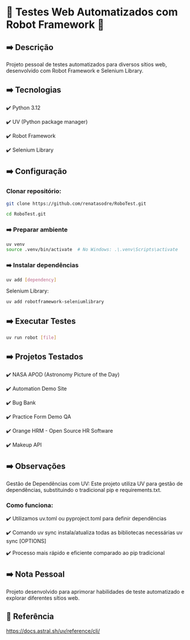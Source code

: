 # 🤖 Testes Web Automatizados com Robot Framework 🤖

## ➡️ Descrição
Projeto pessoal de testes automatizados para diversos sítios web, desenvolvido com Robot Framework e Selenium Library.

## ➡️ Tecnologias
✔️ Python 3.12

✔️ UV (Python package manager)

✔️ Robot Framework 

✔️ Selenium Library

## ➡️ Configuração

### Clonar repositório:

```bash
git clone https://github.com/renatasodre/RoboTest.git
```

```bash
cd RoboTest.git
```

### ➡️ Preparar ambiente
```bash
uv venv
source .venv/bin/activate  # No Windows: .\.venv\Scripts\activate
```

### ➡️ Instalar dependências
```bash
uv add [dependency]
```

Selenium Library: 
```bash
uv add robotframework-seleniumlibrary
```

## ➡️ Executar Testes

```bash
uv run robot [file]
```

## ➡️ Projetos Testados

✔️  NASA APOD (Astronomy Picture of the Day)

✔️  Automation Demo Site

✔️  Bug Bank

✔️  Practice Form Demo QA

✔️ Orange HRM - Open Source HR Software

✔️ Makeup API


## ➡️ Observações

Gestão de Dependências com UV:
Este projeto utiliza UV para gestão de dependências, substituindo o tradicional pip e requirements.txt.

### Como funciona:

✔️ Utilizamos uv.toml ou pyproject.toml para definir dependências

✔️ Comando uv sync instala/atualiza todas as bibliotecas necessárias
uv sync [OPTIONS]

✔️ Processo mais rápido e eficiente comparado ao pip tradicional

## ➡️ Nota Pessoal
Projeto desenvolvido para aprimorar habilidades de teste automatizado e explorar diferentes sítios web.

## 🔗 Referência
https://docs.astral.sh/uv/reference/cli/